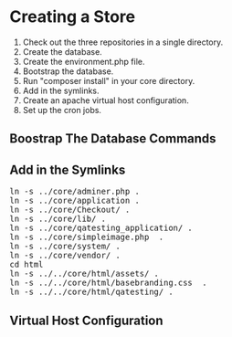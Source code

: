 Creating a Store
================


1. Check out the three repositories in a single directory.
2. Create the database.
3. Create the environment.php file.
4. Bootstrap the database.
5. Run "composer install" in your core directory.
6. Add in the symlinks.
7. Create an apache virtual host configuration.
8. Set up the cron jobs.


Boostrap The Database Commands
-------------------------------


Add in the Symlinks 
--------------------

<pre>
ln -s ../core/adminer.php .
ln -s ../core/application .
ln -s ../core/Checkout/ .
ln -s ../core/lib/ .
ln -s ../core/qatesting_application/ .
ln -s ../core/simpleimage.php  .
ln -s ../core/system/ .
ln -s ../core/vendor/ .
cd html
ln -s ../../core/html/assets/ .
ln -s ../../core/html/basebranding.css  .
ln -s ../../core/html/qatesting/ .
</pre>


Virtual Host Configuration
---------------------------




